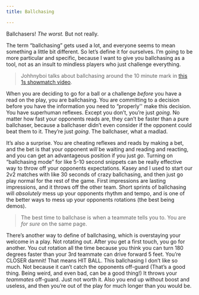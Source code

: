 ```yaml
---
title: Ballchasing

---
```


Ballchasers! *The worst.* But not really.

The term “ballchasing” gets used a lot, and everyone seems to mean something a little bit different. So let’s define it for ourselves. I’m going to be more particular and specific, because I want to give you ballchasing as a tool, not as an insult to mindless players who just challenge everything.

>  Johhnyboi talks about ballchasing around the 10 minute mark in [this 1s showmatch video](https://youtu.be/HZTnWU9hurU?t=592).

When you are deciding to go for a ball or a challenge *before* you have a read on the play, you are ballchasing. You are committing to a decision before you have the information you need to “properly'' make this decision. You have superhuman reflexes. Except you don’t, you’re just *going*. No matter how fast your opponents reads are, they can’t be faster than a pure ballchaser, because a ballchaser didn’t even consider if the opponent could beat them to it. They’re just *going*. The ballchaser, what a madlad.

It’s also a surprise. You are cheating reflexes and reads by making a bet, and the bet is that your opponent *will* be waiting and reading and reacting, and you can get an advantageous position if you just *go*. Turning on “ballchasing mode” for like 5-10 second snippets can be really effective way to throw off your opponents expectations. Kasey and I used to start our 2v2 matches with like 30 seconds of crazy ballchasing, and then just go play normal for the rest of the game. First impressions are lasting impressions, and it throws off the other team. Short sprints of ballchasing will *absolutely* mess up your opponents rhythm and tempo, and is one of the better ways to mess up your opponents rotations (the best being demos).

> The best time to ballchase is when a teammate tells you to. You are *for sure* on the same page.

There’s another way to define of ballchasing, which is overstaying your welcome in a play. Not rotating out. After you get a first touch, you go for another. You cut rotation all the time because you think you can turn 180 degrees faster than your 3rd teammate can drive forward 5 feet. You’re CLOSER damnit! That means HIT BALL. This ballchasing I don’t like so much. Not because it can’t catch the opponents off-guard (That’s a good thing. Being weird, and even bad, can be a good thing!) It throws your *teammates* off-guard. Just not worth it. Also you end up without boost and useless, and then you’re out of the play for much longer than you would be.

